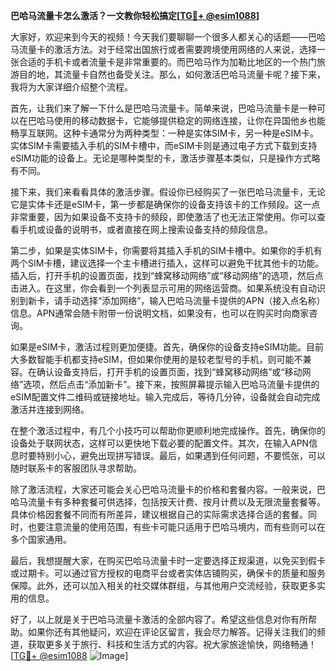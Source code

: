 **巴哈马流量卡怎么激活？一文教你轻松搞定[[TG💪+ @esim1088](https://t.me/s/esim1088)]**

大家好，欢迎来到今天的视频！今天我们要聊聊一个很多人都关心的话题——巴哈马流量卡的激活方法。对于经常出国旅行或者需要跨境使用网络的人来说，选择一张合适的手机卡或者流量卡是非常重要的。而巴哈马作为加勒比地区的一个热门旅游目的地，其流量卡自然也备受关注。那么，如何激活巴哈马流量卡呢？接下来，我将为大家详细介绍整个流程。

首先，让我们来了解一下什么是巴哈马流量卡。简单来说，巴哈马流量卡是一种可以在巴哈马使用的移动数据卡，它能够提供稳定的网络连接，让你在异国他乡也能畅享互联网。这种卡通常分为两种类型：一种是实体SIM卡，另一种是eSIM卡。实体SIM卡需要插入手机的SIM卡槽中，而eSIM卡则是通过电子方式下载到支持eSIM功能的设备上。无论是哪种类型的卡，激活步骤基本类似，只是操作方式略有不同。

接下来，我们来看看具体的激活步骤。假设你已经购买了一张巴哈马流量卡，无论它是实体卡还是eSIM卡，第一步都是确保你的设备支持该卡的工作频段。这一点非常重要，因为如果设备不支持卡的频段，即使激活了也无法正常使用。你可以查看手机或设备的说明书，或者直接在网上搜索设备支持的频段信息。

第二步，如果是实体SIM卡，你需要将其插入手机的SIM卡槽中。如果你的手机有两个SIM卡槽，建议选择一个主卡槽进行插入，这样可以避免干扰其他卡的功能。插入后，打开手机的设置页面，找到“蜂窝移动网络”或“移动网络”的选项，然后点击进入。在这里，你会看到一个列表显示可用的网络运营商。如果系统没有自动识别到新卡，请手动选择“添加网络”，输入巴哈马流量卡提供的APN（接入点名称）信息。APN通常会随卡附带一份说明文档，如果没有，也可以在购买时向商家咨询。

如果是eSIM卡，激活过程则更加便捷。首先，确保你的设备支持eSIM功能。目前大多数智能手机都支持eSIM，但如果你使用的是较老型号的手机，则可能不兼容。在确认设备支持后，打开手机的设置页面，找到“蜂窝移动网络”或“移动网络”选项，然后点击“添加新卡”。接下来，按照屏幕提示输入巴哈马流量卡提供的eSIM配置文件二维码或链接地址。输入完成后，等待几分钟，设备就会自动完成激活并连接到网络。

在整个激活过程中，有几个小技巧可以帮助你更顺利地完成操作。首先，确保你的设备处于联网状态，这样可以更快地下载必要的配置文件。其次，在输入APN信息时要特别小心，避免出现拼写错误。最后，如果遇到任何问题，不要慌张，可以随时联系卡的客服团队寻求帮助。

除了激活流程，大家还可能会关心巴哈马流量卡的价格和套餐内容。一般来说，巴哈马流量卡有多种套餐可供选择，包括按天计费、按月计费以及无限流量套餐等。具体价格因套餐不同而有所差异，建议根据自己的实际需求选择合适的套餐。同时，也要注意流量的使用范围，有些卡可能只适用于巴哈马境内，而有些则可以在多个国家通用。

最后，我想提醒大家，在购买巴哈马流量卡时一定要选择正规渠道，以免买到假卡或过期卡。可以通过官方授权的电商平台或者实体店铺购买，确保卡的质量和服务保障。此外，还可以加入相关的社交媒体群组，与其他用户交流经验，获取更多实用的信息。

好了，以上就是关于巴哈马流量卡激活的全部内容了。希望这些信息对你有所帮助。如果你还有其他疑问，欢迎在评论区留言，我会尽力解答。记得关注我们的频道，获取更多关于旅行、科技和生活方式的内容。祝大家旅途愉快，网络畅通！[[TG💪+ @esim1088](https://t.me/s/esim1088) ![Image](https://i.postimg.cc/4NQfJmqS/Snipaste-2025-05-13-00-14-12.png)]